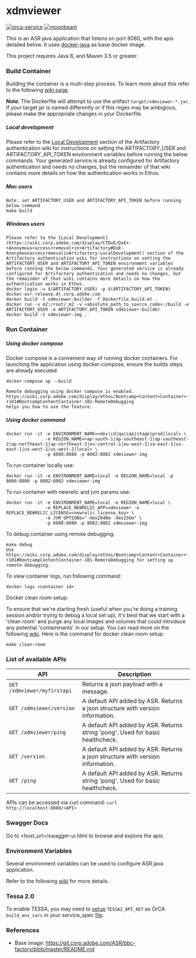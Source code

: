# xdmviewer

[![orca-service](https://img.shields.io/badge/orca-service-blue.svg?style=flat)](https://orca.ethos.corp.adobe.com/services)
[![moonbeam](https://img.shields.io/badge/ethos-moonbeam-yellow.svg?style=flat)](https://moonbeam.ethos.corp.adobe.com/experience-platform/xdm-viewer)

This is an ASR java application that listens on port 8080, with the apis detailed below. It uses [docker-java](https://git.corp.adobe.com/ASR/docker-java) as base docker image.

This project requires Java 8, and Maven 3.5 or greater.

### Build Container

Building the container is a multi-step process. To learn more about this refer to the following [wiki page](https://wiki.corp.adobe.com/display/CTDxE/make+build+target).

**Note**: The Dockerfile will attempt to use the artifact `target/xdmviewer-*.jar`. If your target jar is named differently or if this regex may be ambigious, please make the appropriate changes in your Dockerfile.

##### Local development

Please refer to the [Local Development](https://wiki.corp.adobe.com/display/CTDxE/DxE+-+Anonymous+access+removal+in+Artifactory#DxE-AnonymousaccessremovalinArtifactory-LocalDevelopment) section of the Artifactory authentication wiki for instructions on setting the ARTIFACTORY_USER and ARTIFACTORY_API_TOKEN environment variables before running the below commands. Your generated service is already configured for Artifactory authentication and needs no changes, but the remainder of that wiki contains more details on how the authentication works in Ethos.

##### Mac users

```
Note: set ARTIFACTORY_USER and ARTIFACTORY_API_TOKEN before running below command
make build
```

##### Windows users

```
Please refer to the [Local Development](https://wiki.corp.adobe.com/display/CTDxE/DxE+-+Anonymous+access+removal+in+Artifactory#DxE-AnonymousaccessremovalinArtifactory-LocalDevelopment) section of the Artifactory authentication wiki for instructions on setting the ARTIFACTORY_USER and ARTIFACTORY_API_TOKEN environment variables before running the below commands. Your generated service is already configured for Artifactory authentication and needs no changes, but the remainder of that wiki contains more details on how the authentication works in Ethos.
docker login -u $(ARTIFACTORY_USER) -p $(ARTIFACTORY_API_TOKEN) docker-asr-release.dr.corp.adobe.com
docker build -t xdmviewer-builder -f Dockerfile.build.mt .
docker run -v m2:/root/.m2 -v <absolute_path_to_source_code>:/build -e ARTIFACTORY_USER -e ARTIFACTORY_API_TOKEN xdmviewer-builder
docker build -t xdmviewer-img .
```

### Run Container

##### Using docker compose

Docker compose is a convenient way of running docker containers. For launching the application using docker-compose, ensure the builds steps are already executed.

```
docker-compose up --build

Remote debugging using docker compose is enabled. https://wiki.corp.adobe.com/display/ethos/Bootcamp+Content+Container+-+101#BootcampContentContainer-101-RemoteDebugging
helps you how to use the feature.
```

##### Using docker command

```
docker run -it -e ENVIRONMENT_NAME=<dev|cd|qa|sqa|stage|prod|local> \
               -e REGION_NAME=<ap-south-1|ap-southeast-1|ap-southeast-2|ap-northeast-1|ap-northeast-2|eu-central-1|eu-west-1|sa-east-1|us-east-1|us-west-1|us-west-2|local> \
               -p 8080:8080 -p 8082:8082 xdmviewer-img
```

To run container locally use:

```
docker run -it -e ENVIRONMENT_NAME=local -e REGION_NAME=local -p 8080:8080 -p 8082:8082 xdmviewer-img
```

To run container with newrelic and jvm params use:

```
docker run -it -e ENVIRONMENT_NAME=local -e REGION_NAME=local \
               -e REPLACE_NEWRELIC_APP=xdmviewer -e REPLACE_NEWRELIC_LICENSE=<newrelic_license_key> \
               -e JVM_OPTIONS="-Xmx2048m -Xms256m" \
               -p 8080:8080 -p 8082:8082 xdmviewer-img
```

To debug container using remote debugging.

```
make debug
Use https://wiki.corp.adobe.com/display/ethos/Bootcamp+Content+Container+-+101#BootcampContentContainer-101-RemoteDebugging for setting up remote debugging.
```

To view container logs, run following command:

```
docker logs <container id>
```

Docker clean room setup:

To ensure that we're starting fresh (useful when you're doing a training session and/or trying to debug a local set up), it's best that we start with a 'clean room' and purge any local images and volumes that could introduce any potential 'contaminants' in our setup. You can read more on the following [wiki](https://wiki.corp.adobe.com/x/khu5TQ). Here is the command for docker clean room setup:

```
make clean-room
```

### List of available APIs

API | Description
--- | ---
`GET /xdmviewer/myfirstapi` | Returns a json payload with a message.
`GET /xdmviewer/version` | A default API added by ASR. Returns a json structure with version information.
`GET /xdmviewer/ping` | A default API added by ASR. Returns string 'pong'. Used for basic healthcheck.
`GET /version` | A default API added by ASR. Returns a json structure with version information.
`GET /ping` | A default API added by ASR. Returns string 'pong'. Used for basic healthcheck.


APIs can be accessed via curl command: `curl http://localhost:8080/<API>`




### Swagger Docs 
 Go to &lt;host_url&gt;/swagger-ui.html to browse and explore the apis.

### Environment Variables


Several environment variables can be used to configure ASR java application.

Refer to the following [wiki](https://wiki.corp.adobe.com/display/CTDxE/docker-java) for more details.

### Tessa 2.0

To enable TESSA, you may need to [setup](https://git.corp.adobe.com/SharedCloud/tessa-maven-plugin#plugin-execution) `TESSA2_API_KEY` as OrCA `build_env_vars` in your service_spec [file](https://git.corp.adobe.com/adobe-platform/service-spec/blob/45dec163fd4b0d8694714dcd675d37d524b9a67a/spec.yaml#L140).

### References

  * Base image: https://git.corp.adobe.com/ASR/bbc-factory/blob/master/README.md
